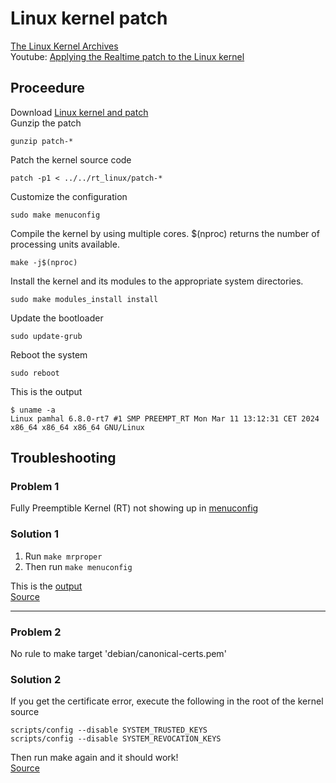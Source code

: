 # Linux kernel patch

[The Linux Kernel Archives](https://www.kernel.org/)  
Youtube: [Applying the Realtime patch to the Linux kernel](https://www.youtube.com/watch?v=RSfMxKuyB7Ihttps://www.youtube.com/watch?v=RSfMxKuyB7I)  

## Proceedure
Download [Linux kernel and patch](https://mirrors.edge.kernel.org/pub/linux/kernel/)  
Gunzip the patch
```
gunzip patch-*
```
Patch the kernel source code
```
patch -p1 < ../../rt_linux/patch-*
```  
Customize the configuration
```
sudo make menuconfig
```
Compile the kernel by using multiple cores. $(nproc) returns the number of processing units available. 
```
make -j$(nproc)
```
Install the kernel and its modules to the appropriate system directories.
```
sudo make modules_install install 
```
Update the bootloader
```
sudo update-grub
```
Reboot the system
```
sudo reboot 
```
This is the output 
```
$ uname -a
Linux pamhal 6.8.0-rt7 #1 SMP PREEMPT_RT Mon Mar 11 13:12:31 CET 2024 x86_64 x86_64 x86_64 GNU/Linux
```

## Troubleshooting
### Problem 1
Fully Preemptible Kernel (RT) not showing up in [menuconfig](no_fully_rt.png)  
### Solution 1
1) Run `make mrproper`  
2) Then run `make menuconfig`  

This is the [output](fully_rt.png)  
[Source](https://unix.stackexchange.com/questions/616621/real-time-patch-on-linux-5-9-1-does-not-show-fully-preemptible-option-for-arm64)

<hr>

### Problem 2
No rule to make target 'debian/canonical-certs.pem'
### Solution 2
If you get the certificate error, execute the following in the root of the kernel source
```
scripts/config --disable SYSTEM_TRUSTED_KEYS
scripts/config --disable SYSTEM_REVOCATION_KEYS
```
Then run make again and it should work!  
[Source](https://stackoverflow.com/questions/67670169/compiling-kernel-gives-error-no-rule-to-make-target-debian-certs-debian-uefi-ce)